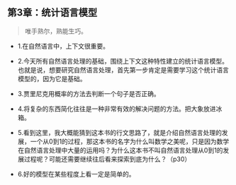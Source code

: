 ## 第3章：统计语言模型

>唯手熟尔，熟能生巧。

- 1.在自然语言中，上下文很重要。

- 2.今天所有自然语言处理的基础，围绕上下文这种特性建立的统计语言模型。也就是说，想要研究自然语言处理，首先第一步肯定是需要学习这个统计语言模型的，因为它是基础。

- 3.贾里尼克用概率的方法去判断一个句子是否正确。

- 4.将复杂的东西简化往往是一种非常有效的解决问题的方法。把大象放进冰箱。

- 5.看到这里，我大概能猜到这本书的行文思路了，就是介绍自然语言处理的发展，一个从0到1的过程，那这本书的名字为什么叫数学之美呢，只是因为数学在自然语言处理中大量的运用吗？为什么这本书不叫自然语言处理从0到1的发展过程呢？可能还需要继续往后看来探索到底为什么？（p30）

- 6.好的模型在某些程度上看一定是简单的。